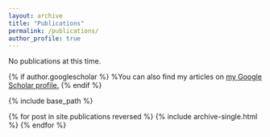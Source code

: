 ```yaml
---
layout: archive
title: "Publications"
permalink: /publications/
author_profile: true
---
```

No publications at this time.

{% if author.googlescholar %}
  %You can also find my articles on <u><a href="{{author.googlescholar}}">my Google Scholar profile</a>.</u>
{% endif %}

{% include base_path %}

{% for post in site.publications reversed %}
  {% include archive-single.html %}
{% endfor %}
